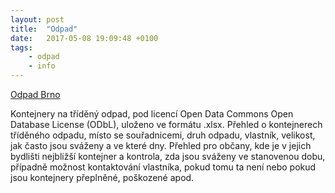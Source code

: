 ```yaml
---
layout: post
title:  "Odpad"
date:   2017-05-08 19:09:48 +0100
tags: 
    - odpad
    - info
---
```


[Odpad Brno](https://datahub.io/dataset/kontejnery-na-trideny-odpad)

Kontejnery na tříděný odpad, pod licencí Open Data Commons Open Database License (ODbL), uloženo ve formátu .xlsx. Přehled o kontejnerech tříděného odpadu, místo se souřadnicemi, druh odpadu, vlastník, velikost, jak často jsou sváženy a ve které dny. Přehled pro občany, kde je v jejich bydlišti nejbližší kontejner a kontrola, zda jsou sváženy ve stanovenou dobu, případně možnost kontaktování vlastníka, pokud tomu ta není nebo pokud jsou kontejnery přeplněné, poškozené apod.